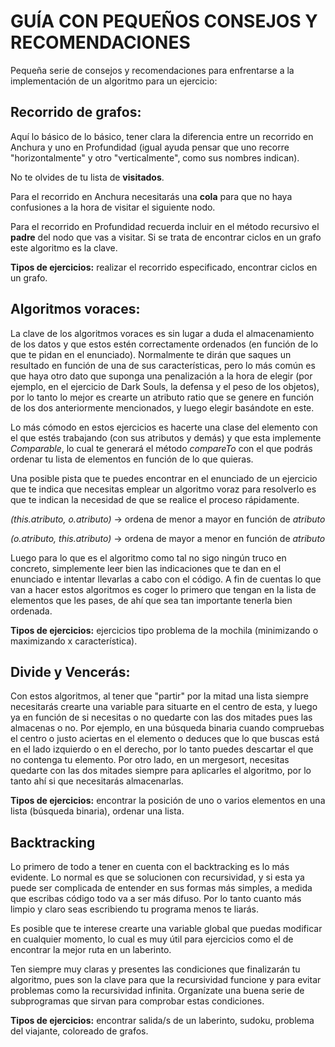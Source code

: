 # GUÍA CON PEQUEÑOS CONSEJOS Y RECOMENDACIONES

Pequeña serie de consejos y recomendaciones para enfrentarse a la implementación de un algoritmo para un ejercicio:

## Recorrido de grafos:
Aquí lo básico de lo básico, tener clara la diferencia entre un recorrido en Anchura y uno en Profundidad (igual ayuda pensar que uno recorre "horizontalmente" y otro "verticalmente", como sus nombres indican).

No te olvides de tu lista de **visitados**.

Para el recorrido en Anchura necesitarás una **cola** para que no haya confusiones a la hora de visitar el siguiente nodo.

Para el recorrido en Profundidad recuerda incluir en el método recursivo el **padre** del nodo que vas a visitar. Si se trata de encontrar ciclos en un grafo este algoritmo es la clave.

**Tipos de ejercicios:** realizar el recorrido especificado, encontrar ciclos en un grafo.

## Algoritmos voraces:
La clave de los algoritmos voraces es sin lugar a duda el almacenamiento de los datos y que estos estén correctamente ordenados (en función de lo que te pidan en el enunciado). Normalmente te dirán que saques un resultado en función de una de sus características, pero lo más común es que haya otro dato que suponga una penalización a la hora de elegir (por ejemplo, en el ejercicio de Dark Souls, la defensa y el peso de los objetos), por lo tanto lo mejor es crearte un atributo ratio que se genere en función de los dos anteriormente mencionados, y luego elegir basándote en este.

Lo más cómodo en estos ejercicios es hacerte una clase del elemento con el que estés trabajando (con sus atributos y demás) y que esta implemente *Comparable*, lo cual te generará el método *compareTo* con el que podrás ordenar tu lista de elementos en función de lo que quieras.

Una posible pista que te puedes encontrar en el enunciado de un ejercicio que te indica que necesitas emplear un algoritmo voraz para resolverlo es que te indican la necesidad de que se realice el proceso rápidamente. 

*(this.atributo, o.atributo)* -> ordena de menor a mayor en función de *atributo*

*(o.atributo, this.atributo)* -> ordena de mayor a menor en función de *atributo*

Luego para lo que es el algoritmo como tal no sigo ningún truco en concreto, simplemente leer bien las indicaciones que te dan en el enunciado e intentar llevarlas a cabo con el código. A fin de cuentas lo que van a hacer estos algoritmos es coger lo primero que tengan en la lista de elementos que les pases, de ahí que sea tan importante tenerla bien ordenada.

**Tipos de ejercicios:** ejercicios tipo problema de la mochila (minimizando o maximizando x característica).

## Divide y Vencerás:
Con estos algoritmos, al tener que "partir" por la mitad una lista siempre necesitarás crearte una variable para situarte en el centro de esta, y luego ya en función de si necesitas o no quedarte con las dos mitades pues las almacenas o no. Por ejemplo, en una búsqueda binaria cuando compruebas el centro o justo aciertas en el elemento o deduces que lo que buscas está en el lado izquierdo o en el derecho, por lo tanto puedes descartar el que no contenga tu elemento. Por otro lado, en un mergesort, necesitas quedarte con las dos mitades siempre para aplicarles el algoritmo, por lo tanto ahí si que necesitarás almacenarlas.

**Tipos de ejercicios:** encontrar la posición de uno o varios elementos en una lista (búsqueda binaria), ordenar una lista.

## Backtracking

Lo primero de todo a tener en cuenta con el backtracking es lo más evidente. Lo normal es que se solucionen con recursividad, y si esta ya puede ser complicada de entender en sus formas más simples, a medida que escribas código todo va a ser más difuso. Por lo tanto cuanto más limpio y claro seas escribiendo tu programa menos te liarás.

Es posible que te interese crearte una variable global que puedas modificar en cualquier momento, lo cual es muy útil para ejercicios como el de encontrar la mejor ruta en un laberinto.

Ten siempre muy claras y presentes las condiciones que finalizarán tu algoritmo, pues son la clave para que la recursividad funcione y para evitar problemas como la recursividad infinita. Organízate una buena serie de subprogramas que sirvan para comprobar estas condiciones.

**Tipos de ejercicios:** encontrar salida/s de un laberinto, sudoku, problema del viajante, coloreado de grafos.
